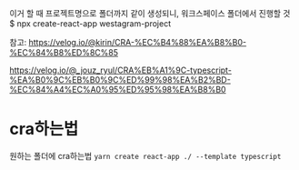 이거 할 때 프로젝트명으로 폴더까지 같이 생성되니, 워크스페이스 폴더에서 진행할 것
$ npx create-react-app westagram-project

참고: https://velog.io/@kirin/CRA-%EC%B4%88%EA%B8%B0-%EC%84%B8%ED%8C%85

https://velog.io/@_jouz_ryul/CRA%EB%A1%9C-typescript-%EA%B0%9C%EB%B0%9C%ED%99%98%EA%B2%BD-%EC%84%A4%EC%A0%95%ED%95%98%EA%B8%B0

# cra하는법

원하는 폴더에 cra하는법
`yarn create react-app ./ --template typescript`
